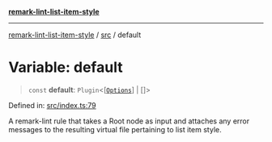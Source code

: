 [**remark-lint-list-item-style**](../../README.md)

***

[remark-lint-list-item-style](../../README.md) / [src](../README.md) / default

# Variable: default

> `const` **default**: `Plugin`\<\[[`Options`](../type-aliases/Options.md)\] \| \[\]\>

Defined in: [src/index.ts:79](https://github.com/Xunnamius/unified-utils/blob/cb7fc64dac3d9c7f331f6a8a6d41a910a5dc8019/packages/remark-lint-list-item-style/src/index.ts#L79)

A remark-lint rule that takes a Root node as input and attaches any error
messages to the resulting virtual file pertaining to list item style.
